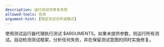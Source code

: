 ```yaml
---
description: 运行测试并修复失败
allowed-tools: 任务
argument-hint: [特定测试文件或模式]
---
```


使用测试运行器代理执行测试 $ARGUMENTS。如果未提供参数，则运行所有测试。自动检测测试框架，分析任何失败，并在保留测试意图的同时实施修复。